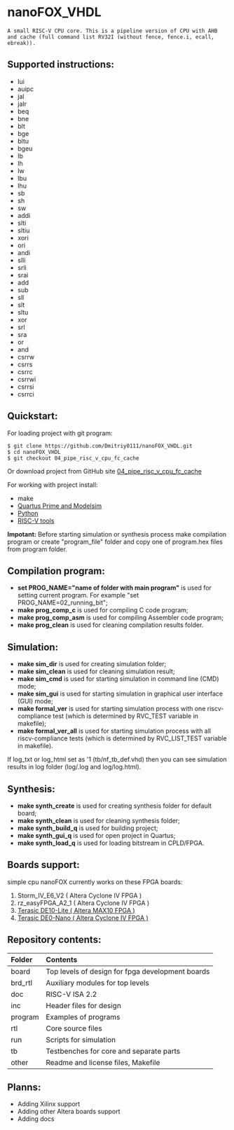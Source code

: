 # **nanoFOX_VHDL**
    A small RISC-V CPU core. This is a pipeline version of CPU with AHB and cache (full command list RV32I (without fence, fence.i, ecall, ebreak)).
    
## Supported instructions:
*   lui
*   auipc
*   jal
*   jalr
*   beq
*   bne
*   blt
*   bge
*   bltu
*   bgeu
*   lb
*   lh
*   lw
*   lbu
*   lhu
*   sb
*   sh
*   sw
*   addi
*   slti
*   sltiu
*   xori
*   ori
*   andi
*   slli
*   srli
*   srai
*   add
*   sub
*   sll
*   slt
*   sltu
*   xor
*   srl
*   sra
*   or
*   and
*   csrrw
*   csrrs
*   csrrc
*   csrrwi
*   csrrsi
*   csrrci

## Quickstart:
For loading project with git program:

    $ git clone https://github.com/Dmitriy0111/nanoFOX_VHDL.git 
    $ cd nanoFOX_VHDL 
    $ git checkout 04_pipe_risc_v_cpu_fc_cache

Or download project from GitHub site <a href="https://github.com/Dmitriy0111/nanoFOX_VHDL">04_pipe_risc_v_cpu_fc_cache</a>

For working with project install:
*   make
*   <a href="https://www.intel.ru/content/www/ru/ru/software/programmable/quartus-prime/download.html">Quartus Prime and Modelsim</a>
*   <a href="https://www.python.org/downloads/">Python</a>
*   <a href="https://github.com/gnu-mcu-eclipse/riscv-none-gcc/releases">RISC-V tools</a>

**Impotant:** Before starting simulation or synthesis process make compilation program or create "program_file" folder and copy one of program.hex files from program folder.

## Compilation program:
*   **set PROG_NAME="name of folder with main program"** is used for setting current program. For example "set PROG_NAME=02_running_bit";
*   **make prog_comp_c** is used for compiling C code program;
*   **make prog_comp_asm** is used for compiling Assembler code program;
*   **make prog_clean** is used for cleaning compilation results folder.

## Simulation:
*   **make sim_dir** is used for creating simulation folder;
*   **make sim_clean** is used for cleaning simulation result;
*   **make sim_cmd** is used for starting simulation in command line (CMD) mode;
*   **make sim_gui** is used for starting simulation in graphical user interface (GUI) mode;
*   **make formal_ver** is used for starting simulation process with one riscv-compliance test (which is determined by RVC_TEST variable in makefile);
*   **make formal_ver_all** is used for starting simulation process with all riscv-compliance tests (which is determined by RVC_LIST_TEST variable in makefile).

If log_txt or log_html set as '1 (tb/nf_tb_def.vhd) then you can see simulation results in log folder (log/.log and log/log.html).

## Synthesis:
*   **make synth_create** is used for creating synthesis folder for default board;
*   **make synth_clean** is used for cleaning synthesis folder;
*   **make synth_build_q** is used for building project;
*   **make synth_gui_q** is used for open project in Quartus;
*   **make synth_load_q** is used for loading bitstream in CPLD/FPGA.

## Boards support:
simple cpu nanoFOX currently works on these FPGA boards:
<ol>
<li>Storm_IV_E6_V2 ( Altera Cyclone IV FPGA )</li>
<li>rz_easyFPGA_A2_1 ( Altera Cyclone IV FPGA )</li>
<li><a href="https://www.terasic.com.tw/cgi-bin/page/archive.pl?Language=English&CategoryNo=234&No=1021">Terasic DE10-Lite ( Altera MAX10 FPGA )</a></li>
<li><a href="https://www.terasic.com.tw/cgi-bin/page/archive.pl?No=593">Terasic DE0-Nano ( Altera Cyclone IV FPGA )</a></li>
</ol>

## Repository contents:
| Folder        | Contents                                          |
| :------------ | :------------------------------------------------ |
| board         | Top levels of design for fpga development boards  |
| brd_rtl       | Auxiliary modules for top levels                  |
| doc           | RISC-V ISA 2.2                                    |
| inc           | Header files for design                           |
| program       | Examples of programs                              |
| rtl           | Core source files                                 |
| run           | Scripts for simulation                            |
| tb            | Testbenches for core and separate parts           |
| other         | Readme and license files, Makefile                |

## Planns:
*   Adding Xilinx support
*   Adding other Altera boards support
*   Adding docs
